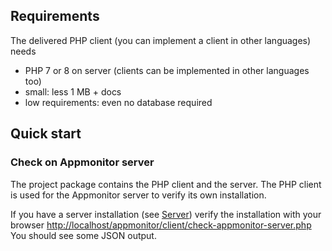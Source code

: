 ## Requirements

The delivered PHP client (you can implement a client in other languages) needs

- PHP 7 or 8 on server (clients can be implemented in other languages too)
- small: less 1 MB + docs
- low requirements: even no database required

## Quick start

### Check on Appmonitor server

The project package contains the PHP client and the server. The PHP client is used for the Appmonitor server to verify its own installation.

If you have a server installation (see [Server](../10_Server/10_Installation.md)) verify the installation with your browser <http://localhost/appmonitor/client/check-appmonitor-server.php> You should see some JSON output.
